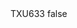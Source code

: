 <?xml version="1.0" encoding="UTF-8"?>
<CustomMetadata xmlns="http://soap.sforce.com/2006/04/metadata">
    <label>TXU633</label>
    <protected>false</protected>
</CustomMetadata>
